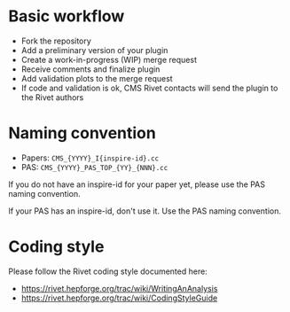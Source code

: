 # Basic workflow

* Fork the repository
* Add a preliminary version of your plugin
* Create a work-in-progress (WIP) merge request
* Receive comments and finalize plugin
* Add validation plots to the merge request
* If code and validation is ok, CMS Rivet contacts will send the plugin to the Rivet authors

# Naming convention

* Papers: `CMS_{YYYY}_I{inspire-id}.cc`
* PAS: `CMS_{YYYY}_PAS_TOP_{YY}_{NNN}.cc`

If you do not have an inspire-id for your paper yet, please use the PAS naming convention.

If your PAS has an inspire-id, don't use it. Use the PAS naming convention.

# Coding style

Please follow the Rivet coding style documented here:
* https://rivet.hepforge.org/trac/wiki/WritingAnAnalysis
* https://rivet.hepforge.org/trac/wiki/CodingStyleGuide

